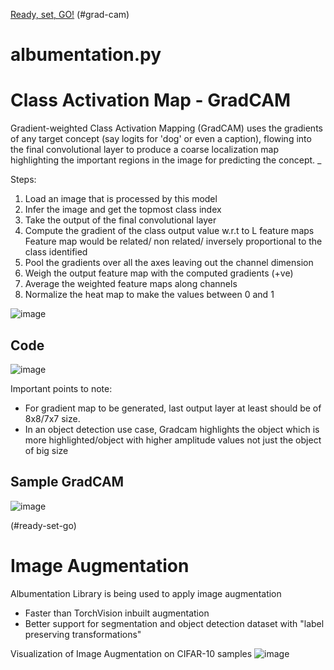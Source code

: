 [Ready, set, GO!](#ready-set-go)
(#grad-cam)
# albumentation.py


# Class Activation Map -  GradCAM

Gradient-weighted Class Activation Mapping (GradCAM) uses the gradients of any target concept (say logits for 'dog' or even a caption), 
flowing into the final convolutional layer to produce a coarse localization map highlighting the important regions in the image for predicting the concept. _


Steps:
1. Load an image that is processed by this model 
2. Infer the image and get the topmost class index
3. Take the output of the final convolutional layer
4. Compute the gradient of the class output value w.r.t to L feature maps
     Feature map would be related/ non related/ inversely proportional to the class identified
5. Pool the gradients over all the axes leaving out the channel dimension
6. Weigh the output feature map with the computed gradients (+ve)
7. Average the weighted feature maps along channels
8. Normalize the heat map to make the values between 0 and 1

![image](https://user-images.githubusercontent.com/17870236/124298252-ad4d9280-db79-11eb-9986-7e3fb9801a1d.png)

## Code 
![image](https://user-images.githubusercontent.com/17870236/124299234-d15da380-db7a-11eb-8dac-bf4213c475d3.png)

Important points to note:
- For gradient map to be generated, last output layer at least should be of 8x8/7x7 size.
- In an object detection use case, Gradcam highlights the object which is more highlighted/object with higher amplitude values not just the object of big size 

## Sample GradCAM
![image](https://user-images.githubusercontent.com/17870236/124299966-a9227480-db7b-11eb-8805-3558a4b309f5.png)

(#ready-set-go)
# Image Augmentation
Albumentation Library is being used to apply image augmentation

- Faster than TorchVision inbuilt augmentation
- Better support for segmentation and object detection dataset with "label preserving transformations"

Visualization of Image Augmentation on CIFAR-10 samples
![image](https://user-images.githubusercontent.com/17870236/124300138-d96a1300-db7b-11eb-8766-a70505c61b94.png)
